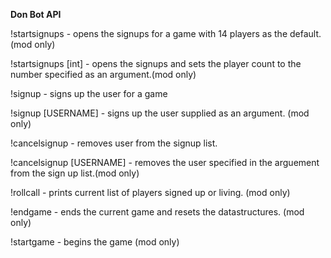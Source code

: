 **Don Bot API**

!startsignups - opens the signups for a game with 14 players as the default.(mod only)

!startsignups [int] - opens the signups and sets the player count to the number specified as an argument.(mod only)

!signup - signs up the user for a game

!signup [USERNAME] - signs up the user supplied as an argument. (mod only)

!cancelsignup - removes user from the signup list.

!cancelsignup [USERNAME] - removes the user specified in the arguement from the sign up list.(mod only)

!rollcall - prints current list of players signed up or living. (mod only)

!endgame - ends the current game and resets the datastructures. (mod only)

!startgame - begins the game (mod only)

